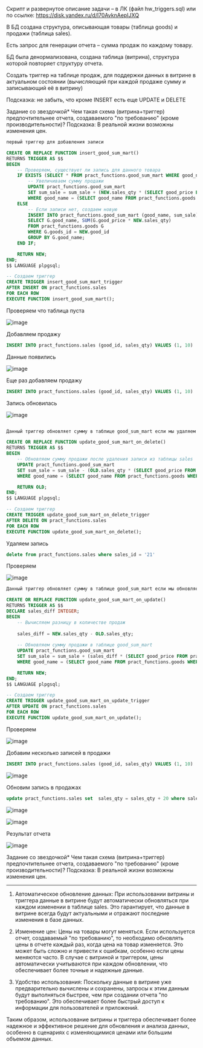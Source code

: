 
Скрипт и развернутое описание задачи – в ЛК (файл hw_triggers.sql) или по ссылке: https://disk.yandex.ru/d/l70AvknAepIJXQ

В БД создана структура, описывающая товары (таблица goods) и продажи (таблица sales).

Есть запрос для генерации отчета – сумма продаж по каждому товару.

БД была денормализована, создана таблица (витрина), структура которой повторяет структуру отчета.

Создать триггер на таблице продаж, для поддержки данных в витрине в актуальном состоянии (вычисляющий при каждой продаже сумму и записывающий её в витрину)

Подсказка: не забыть, что кроме INSERT есть еще UPDATE и DELETE

Задание со звездочкой*
Чем такая схема (витрина+триггер) предпочтительнее отчета, создаваемого "по требованию" (кроме производительности)?
Подсказка: В реальной жизни возможны изменения цен.

```sql
первый триггер для добавления записи

CREATE OR REPLACE FUNCTION insert_good_sum_mart()
RETURNS TRIGGER AS $$
BEGIN
    -- Проверяем, существует ли запись для данного товара
    IF EXISTS (SELECT * FROM pract_functions.good_sum_mart WHERE good_name = (SELECT good_name FROM pract_functions.goods WHERE goods_id = NEW.good_id)) THEN
        -- Увеличиваем сумму продажи
        UPDATE pract_functions.good_sum_mart 
        SET sum_sale = sum_sale + (NEW.sales_qty * (SELECT good_price FROM pract_functions.goods WHERE goods_id = NEW.good_id))
        WHERE good_name = (SELECT good_name FROM pract_functions.goods WHERE goods_id = NEW.good_id);
    ELSE
        -- Если записи нет, создаем новую
        INSERT INTO pract_functions.good_sum_mart (good_name, sum_sale)
        SELECT G.good_name, SUM(G.good_price * NEW.sales_qty)
        FROM pract_functions.goods G
        WHERE G.goods_id = NEW.good_id
        GROUP BY G.good_name;
    END IF;

    RETURN NEW;
END;
$$ LANGUAGE plpgsql;

-- Создаем триггер
CREATE TRIGGER insert_good_sum_mart_trigger
AFTER INSERT ON pract_functions.sales
FOR EACH ROW
EXECUTE FUNCTION insert_good_sum_mart();
```

Проверяем что таблица пуста


![image](https://github.com/VyacheslavIT/postgre/assets/136000255/c317dec6-6fa6-4ca2-93fb-8aa63f698173)


Добавляем продажу

```sql
INSERT INTO pract_functions.sales (good_id, sales_qty) VALUES (1, 10)
```

Данные появились

![image](https://github.com/VyacheslavIT/postgre/assets/136000255/89b7b145-d2c3-4e05-a4b3-d18145d39490)

Еще раз добавляем продажу


```sql
INSERT INTO pract_functions.sales (good_id, sales_qty) VALUES (1, 10)

```

Запись обновилась

![image](https://github.com/VyacheslavIT/postgre/assets/136000255/6e0e990d-9dac-457f-825a-0d6bddd005f6)



```sql

Данный триггер обновляет сумму в таблице good_sum_mart если мы удаляем запись в таблице sales

CREATE OR REPLACE FUNCTION update_good_sum_mart_on_delete()
RETURNS TRIGGER AS $$
BEGIN
    -- Обновляем сумму продажи после удаления записи из таблицы sales
    UPDATE pract_functions.good_sum_mart 
    SET sum_sale = sum_sale - (OLD.sales_qty * (SELECT good_price FROM pract_functions.goods WHERE goods_id = OLD.good_id))
    WHERE good_name = (SELECT good_name FROM pract_functions.goods WHERE goods_id = OLD.good_id);

    RETURN OLD;
END;
$$ LANGUAGE plpgsql;

-- Создаем триггер
CREATE TRIGGER update_good_sum_mart_on_delete_trigger
AFTER DELETE ON pract_functions.sales
FOR EACH ROW
EXECUTE FUNCTION update_good_sum_mart_on_delete();

```

Удаляем запись

```sql
delete from pract_functions.sales where sales_id = '21'
```

Проверяем

![image](https://github.com/VyacheslavIT/postgre/assets/136000255/d82029ec-aec9-4901-b3b7-22d8003cdc39)


```sql
Данный триггер обновляет сумму в таблице good_sum_mart если мы обновляем запись в таблице sales

CREATE OR REPLACE FUNCTION update_good_sum_mart_on_update()
RETURNS TRIGGER AS $$
DECLARE sales_diff INTEGER;
BEGIN
    -- Вычисляем разницу в количестве продаж
    
    sales_diff = NEW.sales_qty - OLD.sales_qty;
    
    -- Обновляем сумму продажи в таблице good_sum_mart
    UPDATE pract_functions.good_sum_mart
    SET sum_sale = sum_sale + (sales_diff * (SELECT good_price FROM pract_functions.goods WHERE goods_id = NEW.good_id))
    WHERE good_name = (SELECT good_name FROM pract_functions.goods WHERE goods_id = NEW.good_id);

    RETURN NEW;
END;
$$ LANGUAGE plpgsql;

-- Создаем триггер
CREATE TRIGGER update_good_sum_mart_on_update_trigger
AFTER UPDATE ON pract_functions.sales
FOR EACH ROW
EXECUTE FUNCTION update_good_sum_mart_on_update();

```

Проверяем 

![image](https://github.com/VyacheslavIT/postgre/assets/136000255/524fc0ed-e2d7-4f1a-952a-12fabd263514)


Добавим несколько записей в продажи 

```sql
INSERT INTO pract_functions.sales (good_id, sales_qty) VALUES (1, 10)
```

![image](https://github.com/VyacheslavIT/postgre/assets/136000255/3d8837ea-2906-4658-a2f5-96a45e97049c)

Обновим запись в продажах

```sql
update pract_functions.sales set  sales_qty = sales_qty + 20 where sales_id = '59'
```

![image](https://github.com/VyacheslavIT/postgre/assets/136000255/0652e5e6-858b-4fad-b8d4-30a13f388d16)

![image](https://github.com/VyacheslavIT/postgre/assets/136000255/451a8537-725a-4f56-ac66-a856cfded716)

Результат отчета

![image](https://github.com/VyacheslavIT/postgre/assets/136000255/e69eb936-7ead-4393-8f50-14a1224d94cf)


Задание со звездочкой*
Чем такая схема (витрина+триггер) предпочтительнее отчета, создаваемого "по требованию" (кроме производительности)?
Подсказка: В реальной жизни возможны изменения цен.


-----------------------------------------------------

1. Автоматическое обновление данных: При использовании витрины и триггера данные в витрине будут автоматически обновляться при каждом изменении в таблице sales. Это гарантирует, что данные в витрине всегда будут актуальными и отражают последние изменения в базе данных.

2. Изменение цен: Цены на товары могут меняться. Если используется отчет, создаваемый "по требованию", то необходимо обновлять цены в отчете каждый раз, когда цена на товар изменяется. Это может быть сложно и привести к ошибкам, особенно если цены меняются часто. В случае с витриной и триггером, цены автоматически учитываются при каждом обновлении, что обеспечивает более точные и надежные данные.

3. Удобство использования: Поскольку данные в витрине уже предварительно вычислены и сохранены, запросы к этим данным будут выполняться быстрее, чем при создании отчета "по требованию". Это обеспечивает более быстрый доступ к информации для пользователей и приложений.



Таким образом, использование витрины и триггера обеспечивает более надежное и эффективное решение для обновления и анализа данных, особенно в сценариях с изменяющимися ценами или большим объемом данных.
